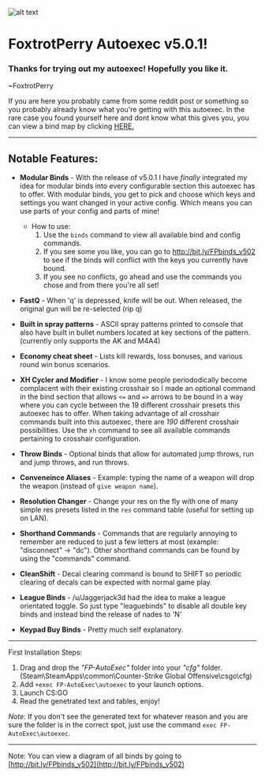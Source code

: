 ![alt text][logo]

[logo]: https://i.imgur.com/vTQOfy5.png

# FoxtrotPerry Autoexec v5.0.1!

### Thanks for trying out my autoexec! Hopefully you like it.

~FoxtrotPerry

If you are here you probably came from some reddit post or something so you probably already know what you're getting with this autoexec. In the rare case you found yourself here and dont know what this gives you, you can view a bind map by clicking [HERE.](http://bit.ly/FPbinds_v502)

---

## Notable Features:
* **Modular Binds** - With the release of v5.0.1 I have *finally* integrated my idea for modular binds into every configurable section this autoexec has to offer. With modular binds, you get to pick and choose which keys and settings you want changed in your active config. Which means you can use parts of your config and parts of mine!

    * How to use: 
        1. Use the `binds` command to view all available bind and config commands. 
        2. If you see some you like, you can go to http://bit.ly/FPbinds_v502 to see if the binds will conflict with the keys you currently have bound.
        3. If you see no conflicts, go ahead and use the commands you chose and from there you're all set!

* **FastQ** - When 'q' is depressed, knife will be out. When released, the original gun will be re-selected (rip q)
* **Built in spray patterns** - ASCII spray patterns printed to console that also have built in bullet numbers located at key sections of the pattern. (currently only supports the AK and M4A4)
* **Economy cheat sheet** - Lists kill rewards, loss bonuses, and various round win bonus scenarios.
* **XH Cycler and Modifier** - I know some people periododically become complacent with their existing crosshair so I made an optional command in the bind section that allows `<=` and `=>` arrows to be bound in a way where you can cycle between the 19 different crosshair presets this autoexec has to offer. When taking advantage of all crosshair commands built into this autoexec, there are *190* different crosshair possibilities. Use the `xh` command to see all available commands pertaining to crosshair configuration.
* **Throw Binds** - Optional binds that allow for automated jump throws, run and jump throws, and run throws.
* **Conveneince Aliases** - Example: typing the name of a weapon will drop the weapon (instead of `give weapon name`).
* **Resolution Changer** - Change your res on the fly with one of many simple res presets listed in the `res` command table (useful for setting up on LAN).
* **Shorthand Commands** - Commands that are regularly annoying to remember are reduced to just a few letters at most (example: "disconnect" -> "dc"). Other shorthand commands can be found by using the "commands" command.
* **CleanShift** - Decal clearing command is bound to SHIFT so periodic clearing of decals can be expected with normal game play.
* **League Binds** - /u/Jaggerjack3d had the idea to make a league orientated toggle. So just type "leaguebinds" to disable all double key binds and instead bind the release of nades to 'N'
* **Keypad Buy Binds** - Pretty much self explanatory.

---

First Installation Steps:

1. Drag and drop the *"FP-AutoExec"* folder into your *"cfg"* folder.
   (Steam\SteamApps\common\Counter-Strike Global Offensive\csgo\cfg)
2. Add `+exec FP-AutoExec\autoexec` to your launch options.
3. Launch CS:GO
4. Read the genetrated text and tables, enjoy!

*Note*: If you don't see the generated text for whatever reason and you are sure the folder is in the correct spot,  just use the command `exec FP-AutoExec\autoexec`.

---

Note: You can view a diagram of all binds by going to [http://bit.ly/FPbinds_v502](http://bit.ly/FPbinds_v502)
